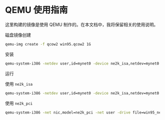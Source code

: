 # QEMU 使用指南

这里构建的镜像是使用 QEMU 制作的。在本文档中，我将保留相关的使用说明。

磁盘镜像创建

```sh
qemu-img create -f qcow2 win95.qcow2 1G
```

安装
```sh
qemu-system-i386 -netdev user,id=mynet0 -device ne2k_isa,netdev=mynet0 -hda win95.qcow2 -soundhw sb16 -m 128 -cpu pentium -device cirrus-vga,vgamem_mb=64 -fda boot_floppy.img -cdrom Win95_OSR25.iso -boot a -soundhw pcspk
```

运行

使用 `ne2k_isa`
```sh
qemu-system-i386 -netdev user,id=mynet0 -device ne2k_isa,netdev=mynet0 -drive file=win95.img,format=raw,index=0,media=disk -soundhw sb16 -m 128 -cpu pentium -device cirrus-vga,vgamem_mb=16 -soundhw pcspk -cdrom Win95_OSR25.iso 
```

使用 `ne2k_pci`
```sh
qemu-system-i386 -net nic,model=ne2k_pci -net user -drive file=win95_ne2k_pci.img,format=raw,index=0,media=disk -soundhw sb16 -m 128 -cpu pentium -device cirrus-vga,vgamem_mb=16 -soundhw pcspk -cdrom Win95_OSR25.iso --enable-kvm
```
